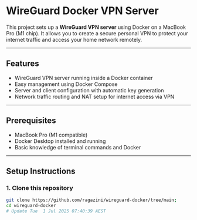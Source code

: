 # WireGuard Docker VPN Server

This project sets up a **WireGuard VPN server** using Docker on a MacBook Pro (M1 chip). It allows you to create a secure personal VPN to protect your internet traffic and access your home network remotely.

---

## Features

- WireGuard VPN server running inside a Docker container
- Easy management using Docker Compose
- Server and client configuration with automatic key generation
- Network traffic routing and NAT setup for internet access via VPN

---

## Prerequisites

- MacBook Pro (M1 compatible)
- Docker Desktop installed and running
- Basic knowledge of terminal commands and Docker

---

## Setup Instructions

### 1. Clone this repository

```bash
git clone https://github.com/ragazini/wireguard-docker/tree/main;
cd wireguard-docker
# Update Tue  1 Jul 2025 07:40:39 AEST
